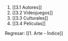 
1. [[3.1 Autores]]
2. [[3.2 Videojuegos]]
3. [[3.3 Culturales]]
4. [[3.4 Películas]]


Regresar: [[1. Arte - Índice]]
